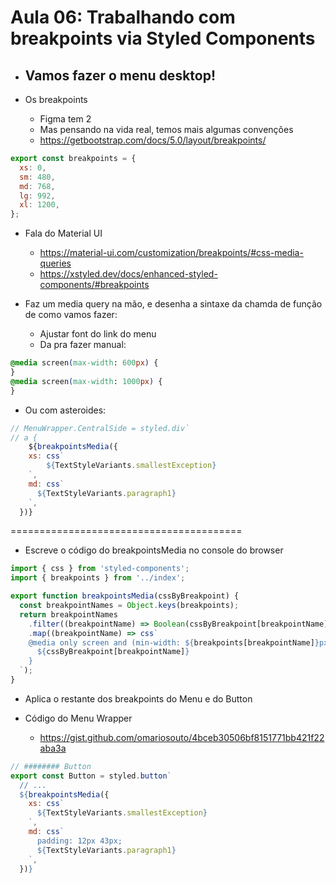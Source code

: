 # Aula 06: Trabalhando com breakpoints via Styled Components
- Vamos fazer o menu desktop!
  - 

- Os breakpoints
  - Figma tem 2 
  - Mas pensando na vida real, temos mais algumas convenções
  - https://getbootstrap.com/docs/5.0/layout/breakpoints/

```js
export const breakpoints = {
  xs: 0,
  sm: 480,
  md: 768,
  lg: 992,
  xl: 1200,
};
```

- Fala do Material UI
  - https://material-ui.com/customization/breakpoints/#css-media-queries
  - https://xstyled.dev/docs/enhanced-styled-components/#breakpoints


- Faz um media query na mão, e desenha a sintaxe da chamda de função de como vamos fazer:
  - Ajustar font do link do menu
  - Da pra fazer manual:
```css
@media screen(max-width: 600px) {
} 
@media screen(max-width: 1000px) {
} 
```
  - Ou com asteroides:
```js
// MenuWrapper.CentralSide = styled.div`
// a {
    ${breakpointsMedia({
    xs: css`
        ${TextStyleVariants.smallestException}
    `,
    md: css`
      ${TextStyleVariants.paragraph1}
    `,
  })}
```

========================================

- Escreve o código do breakpointsMedia no console do browser

```js
import { css } from 'styled-components';
import { breakpoints } from '../index';

export function breakpointsMedia(cssByBreakpoint) {
  const breakpointNames = Object.keys(breakpoints);
  return breakpointNames
    .filter((breakpointName) => Boolean(cssByBreakpoint[breakpointName]))
    .map((breakpointName) => css`
    @media only screen and (min-width: ${breakpoints[breakpointName]}px) {
      ${cssByBreakpoint[breakpointName]}
    }
  `);
}
```


- Aplica o restante dos breakpoints do Menu e do Button

- Código do Menu Wrapper
  - https://gist.github.com/omariosouto/4bceb30506bf8151771bb421f22aba3a

```js
// ######## Button
export const Button = styled.button`
  // ...
  ${breakpointsMedia({
    xs: css`
      ${TextStyleVariants.smallestException}
    `,
    md: css`
      padding: 12px 43px;
      ${TextStyleVariants.paragraph1}
    `,
  })}
```